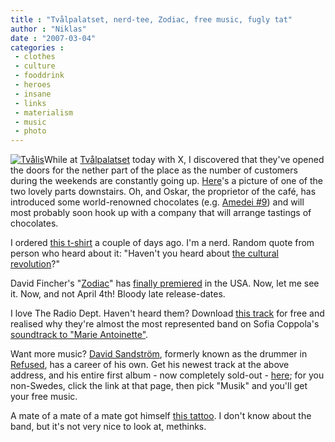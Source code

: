 ```yaml
---
title : "Tvålpalatset, nerd-tee, Zodiac, free music, fugly tat"
author : "Niklas"
date : "2007-03-04"
categories : 
 - clothes
 - culture
 - fooddrink
 - heroes
 - insane
 - links
 - materialism
 - music
 - photo
---
```


[![Tvålis](https://niklasblog.com/wp-content/2007-03-04-tvalis.jpg)](http://www.flickr.com/photos/pivic/410536706)While at [Tvålpalatset](http://www.tvalpalatset.se) today with X, I discovered that they've opened the doors for the nether part of the place as the number of customers during the weekends are constantly going up. [Here](http://flickr.com/photos/pivic/410536706)'s a picture of one of the two lovely parts downstairs. Oh, and Oskar, the proprietor of the café, has introduced some world-renowned chocolates (e.g. [Amedei #9](http://www.seventypercent.com/chocop/bar_detail.asp?ID=221)) and will most probably soon hook up with a company that will arrange tastings of chocolates.

I ordered [this t-shirt](http://dirtymicrobe.com/products/roflmao) a couple of days ago. I'm a nerd. Random quote from person who heard about it: "Haven't you heard about [the cultural revolution](http://en.wikipedia.org/wiki/Cultural_Revolution)?"

David Fincher's "[Zodiac](http://www.imdb.com/title/tt0443706)" has [finally premiered](http://suicidegirls.com/news/culture/20517) in the USA. Now, let me see it. Now, and not April 4th! Bloody late release-dates.

I love The Radio Dept. Haven't heard them? Download [this track](http://www.last.fm/music/The+Radio+Dept./_/The+Worst+Taste+In+Music+%28Extended%29) for free and realised why they're almost the most represented band on Sofia Coppola's [soundtrack to "Marie Antoinette"](http://en.wikipedia.org/wiki/Marie_antoinette_(2006_film)_soundtrack).

Want more music? [David Sandström](http://www.david-sandstrom.com), formerly known as the drummer in [Refused](http://en.wikipedia.org/wiki/Refused), has a career of his own. Get his newest track at the above address, and his entire first album - now completely sold-out - [here](http://www.demonbox.com/david); for you non-Swedes, click the link at that page, then pick "Musik" and you'll get your free music.

A mate of a mate of a mate got himself [this tattoo](http://flickr.com/photos/andreasfrisk/404563574). I don't know about the band, but it's not very nice to look at, methinks.
